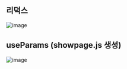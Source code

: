 ## 리덕스
![image](https://github.com/hyejin192/react_basic/assets/129017064/6a447f80-72d4-463f-a5e0-d82b15ae5bc2)

## useParams  (showpage.js 생성)
![image](https://github.com/hyejin192/react_basic/assets/129017064/38c019e6-0964-4d71-923d-36559982a0aa)


